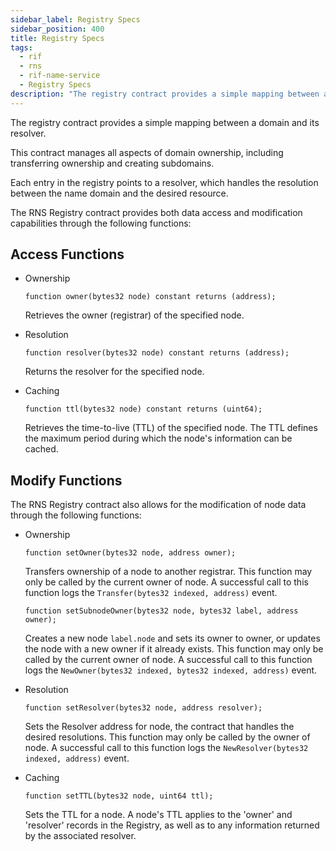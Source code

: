 ```yaml
---
sidebar_label: Registry Specs
sidebar_position: 400
title: Registry Specs
tags:
  - rif
  - rns
  - rif-name-service
  - Registry Specs
description: "The registry contract provides a simple mapping between a domain and its resolver. "
---
```


The registry contract provides a simple mapping between a domain and its resolver.

This contract manages all aspects of domain ownership, including transferring ownership and creating subdomains.

Each entry in the registry points to a resolver, which handles the resolution between the name domain and the desired resource.

The RNS Registry contract provides both data access and modification capabilities through the following functions:

## Access Functions

- Ownership

  ```
  function owner(bytes32 node) constant returns (address);
  ```

  Retrieves the owner (registrar) of the specified node.

- Resolution

  ```
  function resolver(bytes32 node) constant returns (address);
  ```

  Returns the resolver for the specified node.

- Caching
  ```
  function ttl(bytes32 node) constant returns (uint64);
  ```
  Retrieves the time-to-live (TTL) of the specified node. The TTL defines the maximum period during which the node's information can be cached.

## Modify Functions

The RNS Registry contract also allows for the modification of node data through the following functions:

- Ownership

  ```
  function setOwner(bytes32 node, address owner);
  ```

  Transfers ownership of a node to another registrar. This function may only be called by the current owner of node. A successful call to this function logs the `Transfer(bytes32 indexed, address)` event.

  ```
  function setSubnodeOwner(bytes32 node, bytes32 label, address owner);
  ```

  Creates a new node `label.node` and sets its owner to owner, or updates the node with a new owner if it already exists. This function may only be called by the current owner of node. A successful call to this function logs the  `NewOwner(bytes32 indexed, bytes32 indexed, address)` event.

- Resolution

  ```
  function setResolver(bytes32 node, address resolver);
  ```

  Sets the Resolver address for node, the contract that handles the desired resolutions. This function may only be called by the owner of node. A successful call to this function logs the `NewResolver(bytes32 indexed, address)` event.

- Caching
  ```
  function setTTL(bytes32 node, uint64 ttl);
  ```
  Sets the TTL for a node. A node's TTL applies to the 'owner' and 'resolver' records in the Registry, as well as to any information returned by the associated resolver.

